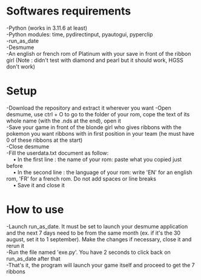 # Softwares requirements
-Python (works in 3.11.6 at least) <br />
-Python modules: time, pydirectinput, pyautogui, pyperclip <br />
-run_as_date <br />
-Desmume <br />
-An english or french rom of Platinum with your save in front of the ribbon girl (Note : didn't test with diamond and pearl but it should work, HGSS don't work) <br />

# Setup 
-Download the repository and extract it wherever you want
-Open desmume, use ctrl + O to go to the folder of your rom, cope the text of its whole name (with the .nds at the end), open it <br />
-Save your game in front of the blonde girl who gives ribbons with the pokemon you want ribbons with in first position in your team (he must have 0 of these ribbons at the start) <br />
-Close desmume <br />
-Fill the userdata.txt document as follow: <br />
 &emsp; • In the first line : the name of your rom: paste what you copied just before <br />
 &emsp; • In the second line : the language of your rom: write 'EN' for an english rom, 'FR' for a french rom. Do not add spaces or line breaks <br />
 &emsp; • Save it and close it <br />


# How to use
-Launch run_as_date. It must be set to launch your desmume application and the next 7 days need to be from the same month (ex. if it's the 30 august, set it to 1 september). Make the changes if necessary, close it and rerun it <br />
-Run the file named 'exe.py'. You have 2 seconds to click back on run_as_date after that <br />
-That's it, the program will launch your game itself and proceed to get the 7 ribbons <br />



